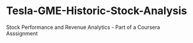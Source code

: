 # Tesla-GME-Historic-Stock-Analysis
Stock Performance and Revenue Analytics - Part of a Coursera Asssignment
